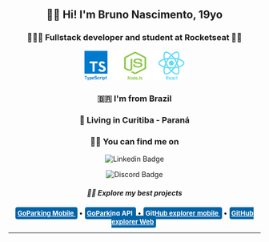 <div align="center">
  <h2><strong>🧑🏻 Hi! I'm Bruno Nascimento, 19yo</strong></h2>
  <h3><strong>🧑🏻‍💻 Fullstack developer and student at Rocketseat 🚀💜</strong></h3>
  <img src="./assets/banner.png" width="200px" height="auto"/>
  <h3><strong>🇧🇷 I'm from Brazil</strong></h3>
  <h3><strong>🏡 Living in Curitiba - Paraná</strong></h3>
  <h3><strong> 🕵🏻 You can find me on</strong></h3>
</div>

<div align="center">

![Linkedin Badge](https://img.shields.io/badge/-BrunoNascimento-blue?style=flat&logo=Linkedin&logoColor=white&link=https://www.linkedin.com/in/bruno-nascimento-35803217b/) 

![Discord Badge](https://img.shields.io/badge/-BrunoFernandes4243-blue?style=flat&logo=Discord&logoColor=white&link=https://www.linkedin.com/in/bruno-nascimento-35803217b/) 

</div>

<div>
  <h5 align="center">💁🏻 Explore my best projects</h5>
  
  <p align="center">
    <a href="#"
    style="background-color: #0064a7; color: white; padding: 4px; border-radius: 4px; margin-right: 3px; font-weight: bold; font-size: 13px">
    GoParking Mobile
    </a> •
    <a href="#"
    style="background-color: #0064a7; color: white; padding: 4px; border-radius: 4px; margin-right: 3px; font-weight: bold; font-size: 13px">
    GoParking API
    </a> •
    <a href="#"
    style="background-color: #0064a7; color: white; padding: 4px; border-radius: 4px; margin-right: 3px; font-weight: bold; font-size: 13px">
    GitHub explorer mobile
    </a> •
    <a href="#"
    style="background-color: #0064a7; color: white; padding: 4px; border-radius: 4px; margin-right: 3px; font-weight: bold; font-size: 13px">
    GitHub explorer Web
    </a>
  </p>
</div>

---